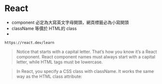 # React
* component 必定為大寫英文字母開頭，網頁標籤必為小寫開頭
* className 等價於 HTML的 class
* 



```
https://react.dev/learn
```
> Notice that <MyButton /> starts with a capital letter. That’s how you know it’s a React component. React component names must always start with a capital letter, while HTML tags must be lowercase.

> In React, you specify a CSS class with className. It works the same way as the HTML class attribute: